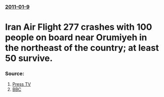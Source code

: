 ### [2011-01-9](/news/2011/01/9/index.md)

# Iran Air Flight 277 crashes with 100 people on board near Orumiyeh in the northeast of the country; at least 50 survive. 




### Source:

1. [Press TV](http://www.presstv.ir/detail/159378.html)
2. [BBC](http://www.bbc.co.uk/news/world-middle-east-12147872)
